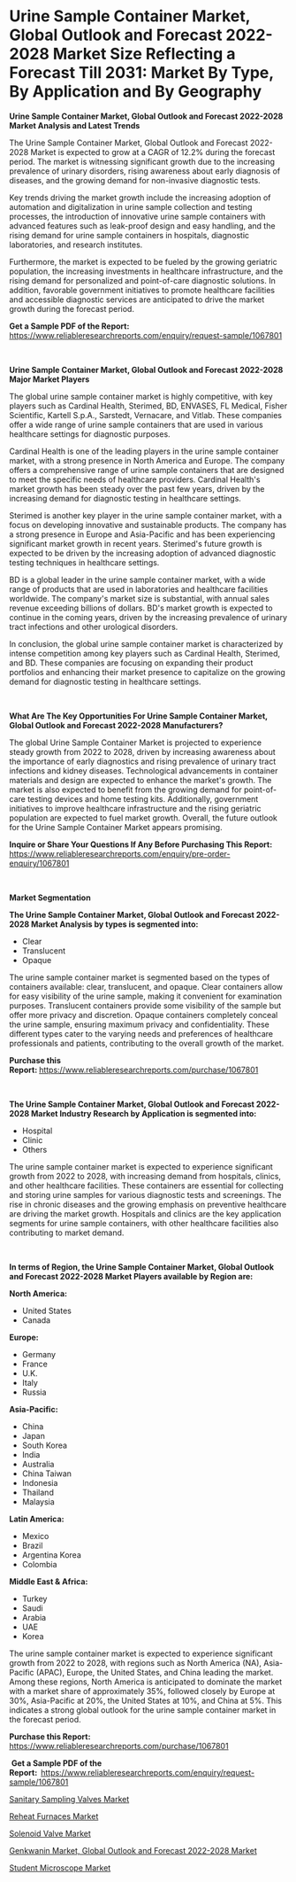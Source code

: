 <p><h1>Urine Sample Container Market, Global Outlook and Forecast 2022-2028 Market Size Reflecting a Forecast Till 2031: Market By Type, By Application and By Geography</h1></p><p><strong>Urine Sample Container Market, Global Outlook and Forecast 2022-2028 Market Analysis and Latest Trends</strong></p>
<p><p>The Urine Sample Container Market, Global Outlook and Forecast 2022-2028 Market is expected to grow at a CAGR of 12.2% during the forecast period. The market is witnessing significant growth due to the increasing prevalence of urinary disorders, rising awareness about early diagnosis of diseases, and the growing demand for non-invasive diagnostic tests. </p><p>Key trends driving the market growth include the increasing adoption of automation and digitalization in urine sample collection and testing processes, the introduction of innovative urine sample containers with advanced features such as leak-proof design and easy handling, and the rising demand for urine sample containers in hospitals, diagnostic laboratories, and research institutes.</p><p>Furthermore, the market is expected to be fueled by the growing geriatric population, the increasing investments in healthcare infrastructure, and the rising demand for personalized and point-of-care diagnostic solutions. In addition, favorable government initiatives to promote healthcare facilities and accessible diagnostic services are anticipated to drive the market growth during the forecast period.</p></p>
<p><strong>Get a Sample PDF of the Report:&nbsp;</strong> <a href="https://www.reliableresearchreports.com/enquiry/request-sample/1067801">https://www.reliableresearchreports.com/enquiry/request-sample/1067801</a></p>
<p>&nbsp;</p>
<p><strong>Urine Sample Container Market, Global Outlook and Forecast 2022-2028 Major Market Players</strong></p>
<p><p>The global urine sample container market is highly competitive, with key players such as Cardinal Health, Sterimed, BD, ENVASES, FL Medical, Fisher Scientific, Kartell S.p.A., Sarstedt, Vernacare, and Vitlab. These companies offer a wide range of urine sample containers that are used in various healthcare settings for diagnostic purposes.</p><p>Cardinal Health is one of the leading players in the urine sample container market, with a strong presence in North America and Europe. The company offers a comprehensive range of urine sample containers that are designed to meet the specific needs of healthcare providers. Cardinal Health's market growth has been steady over the past few years, driven by the increasing demand for diagnostic testing in healthcare settings.</p><p>Sterimed is another key player in the urine sample container market, with a focus on developing innovative and sustainable products. The company has a strong presence in Europe and Asia-Pacific and has been experiencing significant market growth in recent years. Sterimed's future growth is expected to be driven by the increasing adoption of advanced diagnostic testing techniques in healthcare settings.</p><p>BD is a global leader in the urine sample container market, with a wide range of products that are used in laboratories and healthcare facilities worldwide. The company's market size is substantial, with annual sales revenue exceeding billions of dollars. BD's market growth is expected to continue in the coming years, driven by the increasing prevalence of urinary tract infections and other urological disorders.</p><p>In conclusion, the global urine sample container market is characterized by intense competition among key players such as Cardinal Health, Sterimed, and BD. These companies are focusing on expanding their product portfolios and enhancing their market presence to capitalize on the growing demand for diagnostic testing in healthcare settings.</p></p>
<p>&nbsp;</p>
<p><strong>What Are The Key Opportunities For Urine Sample Container Market, Global Outlook and Forecast 2022-2028 Manufacturers?</strong></p>
<p><p>The global Urine Sample Container Market is projected to experience steady growth from 2022 to 2028, driven by increasing awareness about the importance of early diagnostics and rising prevalence of urinary tract infections and kidney diseases. Technological advancements in container materials and design are expected to enhance the market's growth. The market is also expected to benefit from the growing demand for point-of-care testing devices and home testing kits. Additionally, government initiatives to improve healthcare infrastructure and the rising geriatric population are expected to fuel market growth. Overall, the future outlook for the Urine Sample Container Market appears promising.</p></p>
<p><strong>Inquire or Share Your Questions If Any Before Purchasing This Report:</strong> <a href="https://www.reliableresearchreports.com/enquiry/pre-order-enquiry/1067801">https://www.reliableresearchreports.com/enquiry/pre-order-enquiry/1067801</a></p>
<p>&nbsp;</p>
<p><strong>Market Segmentation</strong></p>
<p><strong>The Urine Sample Container Market, Global Outlook and Forecast 2022-2028 Market Analysis by types is segmented into:</strong></p>
<p><ul><li>Clear</li><li>Translucent</li><li>Opaque</li></ul></p>
<p><p>The urine sample container market is segmented based on the types of containers available: clear, translucent, and opaque. Clear containers allow for easy visibility of the urine sample, making it convenient for examination purposes. Translucent containers provide some visibility of the sample but offer more privacy and discretion. Opaque containers completely conceal the urine sample, ensuring maximum privacy and confidentiality. These different types cater to the varying needs and preferences of healthcare professionals and patients, contributing to the overall growth of the market.</p></p>
<p><strong>Purchase this Report:&nbsp;</strong><a href="https://www.reliableresearchreports.com/purchase/1067801">https://www.reliableresearchreports.com/purchase/1067801</a></p>
<p>&nbsp;</p>
<p><strong>The Urine Sample Container Market, Global Outlook and Forecast 2022-2028 Market Industry Research by Application is segmented into:</strong></p>
<p><ul><li>Hospital</li><li>Clinic</li><li>Others</li></ul></p>
<p><p>The urine sample container market is expected to experience significant growth from 2022 to 2028, with increasing demand from hospitals, clinics, and other healthcare facilities. These containers are essential for collecting and storing urine samples for various diagnostic tests and screenings. The rise in chronic diseases and the growing emphasis on preventive healthcare are driving the market growth. Hospitals and clinics are the key application segments for urine sample containers, with other healthcare facilities also contributing to market demand.</p></p>
<p>&nbsp;</p>
<p><strong>In terms of Region, the Urine Sample Container Market, Global Outlook and Forecast 2022-2028 Market Players available by Region are:</strong></p>
<p>
    <p> <strong> North America: </strong>
        <ul>
            <li>United States</li>
            <li>Canada</li>
        </ul>
        </p> 
    <p> <strong> Europe: </strong>
        <ul>
            <li>Germany</li>
            <li>France</li>
            <li>U.K.</li>
            <li>Italy</li>
            <li>Russia</li>
        </ul>
        </p> 
    <p> <strong> Asia-Pacific: </strong>
        <ul>
            <li>China</li>
            <li>Japan</li>
            <li>South Korea</li>
            <li>India</li>
            <li>Australia</li>
            <li>China Taiwan</li>
            <li>Indonesia</li>
            <li>Thailand</li>
            <li>Malaysia</li>
        </ul>
        </p> 
    <p> <strong> Latin America: </strong>
        <ul>
            <li>Mexico</li>
            <li>Brazil</li>
            <li>Argentina Korea</li>
            <li>Colombia</li>
        </ul>
        </p> 
    <p> <strong> Middle East & Africa: </strong>
        <ul>
            <li>Turkey</li>
            <li>Saudi</li>
            <li>Arabia</li>
            <li>UAE</li>
            <li>Korea</li>
        </ul>
    </p>
    </p>
<p><p>The urine sample container market is expected to experience significant growth from 2022 to 2028, with regions such as North America (NA), Asia-Pacific (APAC), Europe, the United States, and China leading the market. Among these regions, North America is anticipated to dominate the market with a market share of approximately 35%, followed closely by Europe at 30%, Asia-Pacific at 20%, the United States at 10%, and China at 5%. This indicates a strong global outlook for the urine sample container market in the forecast period.</p></p>
<p><strong>Purchase this Report: </strong><a href="https://www.reliableresearchreports.com/purchase/1067801">https://www.reliableresearchreports.com/purchase/1067801</a></p>
<p>&nbsp;<strong>Get a Sample PDF of the Report:&nbsp;&nbsp;</strong><a href="https://www.reliableresearchreports.com/enquiry/request-sample/1067801">https://www.reliableresearchreports.com/enquiry/request-sample/1067801</a></p>
<p><strong></strong></p>
<p><p><a href="https://medium.com/@freedayundt/sanitary-sampling-valves-market-the-key-to-successful-business-strategy-forecast-till-2031-64953a1bad1e">Sanitary Sampling Valves Market</a></p><p><a href="https://medium.com/@caligoldner/reheat-furnaces-market-research-report-its-history-and-forecast-2024-to-2031-defcd55ad8ed">Reheat Furnaces Market</a></p><p><a href="https://medium.com/@caligoldner/solenoid-valve-market-research-report-its-history-and-forecast-2024-to-2031-9c8f18d36303">Solenoid Valve Market</a></p><p><a href="https://github.com/nicoletavirag/Market-Research-Report-List-1/blob/main/genkwanin-market-global-outlook-and-forecast-2022-2028-market.md">Genkwanin Market, Global Outlook and Forecast 2022-2028 Market</a></p><p><a href="https://medium.com/@andrewhills1925/analyzing-student-microscope-market-global-industry-perspective-and-forecast-2024-to-2031-8dad7505842d">Student Microscope Market</a></p></p>